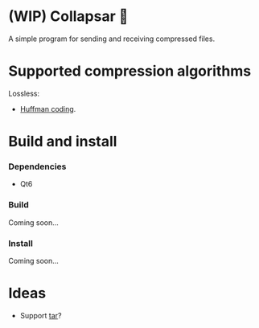 # (WIP) Collapsar 🎇

A simple program for sending and receiving compressed files.

# Supported compression algorithms

Lossless:

- [Huffman coding](https://wikipedia.org/wiki/Huffman_coding).

# Build and install

### Dependencies

- Qt6

### Build

Coming soon...

### Install

Coming soon...

# Ideas

- Support [tar](https://wikipedia.org/wiki/Tar_(computing))?
